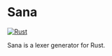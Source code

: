 # Sana
[![Rust](https://github.com/suhr/sana/workflows/Rust/badge.svg)](https://github.com/suhr/sana/actions?query=branch%3Amaster)

Sana is a lexer generator for Rust.
